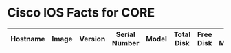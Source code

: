 # Cisco IOS Facts for CORE
| Hostname | Image | Version | Serial Number | Model | Total Disk | Free Disk | Total Memory | Free Memory |
| -------- | ----- | ------- | ------------- | ----- | ---------- | --------- | ------------ | ----------- |
